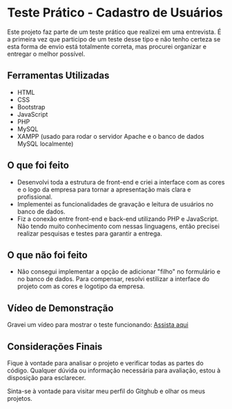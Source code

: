 # Teste Prático - Cadastro de Usuários

Este projeto faz parte de um teste prático que realizei em uma entrevista. É a primeira vez que participo de um teste desse tipo e não tenho certeza se esta forma de envio está totalmente correta, mas procurei organizar e entregar o melhor possível.

## Ferramentas Utilizadas

- HTML
- CSS
- Bootstrap
- JavaScript
- PHP
- MySQL
- XAMPP (usado para rodar o servidor Apache e o banco de dados MySQL localmente)

## O que foi feito

- Desenvolvi toda a estrutura de front-end e criei a interface com as cores e o logo da empresa para tornar a apresentação mais clara e profissional.
- Implementei as funcionalidades de gravação e leitura de usuários no banco de dados.
- Fiz a conexão entre front-end e back-end utilizando PHP e JavaScript. Não tendo muito conhecimento com nessas linguagens, então precisei realizar pesquisas e testes para garantir a entrega.

## O que não foi feito

- Não consegui implementar a opção de adicionar "filho" no formulário e no banco de dados. Para compensar, resolvi estilizar a interface do projeto com as cores e logotipo da empresa.

## Vídeo de Demonstração

Gravei um vídeo para mostrar o teste funcionando: [Assista aqui](https://www.youtube.com/watch?v=CgR2aQiojtU)

## Considerações Finais

Fique à vontade para analisar o projeto e verificar todas as partes do código. Qualquer dúvida ou informação necessária para avaliação, estou à disposição para esclarecer.

Sinta-se à vontade para visitar meu perfil do Gitghub e olhar os meus projetos.
